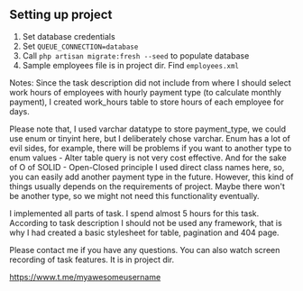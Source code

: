 
## Setting up project

1. Set database credentials
2. Set `QUEUE_CONNECTION=database`
3. Call `php artisan migrate:fresh --seed` to populate database
4. Sample employees file is in project dir. Find `employees.xml`

Notes:
Since the task description did not include from where I should 
select work hours of employees with hourly payment type (to calculate monthly payment), 
I created work_hours table to store hours of each employee for days.

Please note that, I used varchar datatype to store payment_type, we could use enum or tinyint here,
but I deliberately chose varchar. Enum has a lot of evil sides, for example, there will be 
problems if you want to another type to enum values - Alter table query is not very cost effective.
And for the sake of O of SOLID - Open-Closed principle I used direct class names here, so, you can 
easily add another payment type in the future. However, this kind of things usually depends on the
requirements of project. Maybe there won't be another type, so we might not need this functionality eventually.

I implemented all parts of task. I spend almost 5 hours for this task. According to task description
I should not be used any framework, that is why I had created a basic stylesheet for table, pagination and 404 page.


Please contact me if you have any questions. You can also watch screen recording of task features. It is in project dir.

https://www.t.me/myawesomeusername
